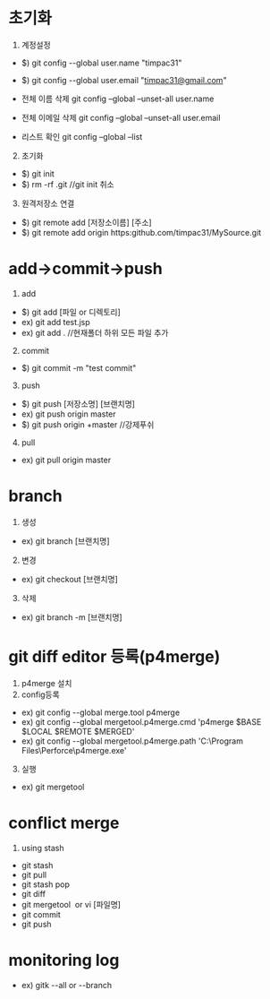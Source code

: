 # 초기화
1. 계정설정
+ $) git config --global user.name "timpac31"
+ $) git config --global user.email "timpac31@gmail.com"
 
+ 전체 이름 삭제
git config –global –unset-all user.name
+ 전체 이메일 삭제
git config –global –unset-all user.email
+ 리스트 확인
git config –global –list

2. 초기화
+ $) git init
+ $) rm -rf .git   //git init 취소

3. 원격저장소 연결
+ $) git remote add [저장소이름] [주소]
+ $) git remote add origin https:github.com/timpac31/MySource.git

# add->commit->push
1. add
+ $) git add [파일 or 디렉토리]
+ ex) git add test.jsp	
+ ex) git add .  			//현재폴더 하위 모든 파일 추가

2. commit
+ $) git commit -m "test commit"

3. push
+ $) git push [저장소명] [브랜치명]
+ ex) git push origin master  
+ $) git push origin +master   //강제푸쉬	      

4. pull
+ ex) git pull origin master

# branch
1. 생성
+ ex) git branch [브랜치명]
2. 변경
+ ex) git checkout [브랜치명]
3. 삭제
+ ex) git branch -m [브랜치명]

# git diff editor 등록(p4merge)
1. p4merge 설치
2. config등록
+ ex) git config --global merge.tool p4merge
+ ex) git config --global mergetool.p4merge.cmd 'p4merge $BASE $LOCAL $REMOTE $MERGED'
+ ex) git config --global mergetool.p4merge.path 'C:\Program Files\Perforce\p4merge.exe'
3. 실행
+ ex) git mergetool

# conflict merge 
1. using stash
+ git stash 
+ git pull
+ git stash pop
+ git diff
+ git mergetool  or  vi [파일명] 
+ git commit
+ git push

# monitoring log
+ ex) gitk --all or --branch
